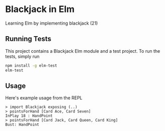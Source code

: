 # Blackjack in Elm
Learning Elm by implementing blackjack (21)

## Running Tests
This project contains a Blackjack Elm module and a test project. To run the tests, simply run

```sh
npm install -g elm-test
elm-test
```

## Usage
Here's example usage from the REPL

```
> import Blackjack exposing (..)
> pointsForHand [Card Ace, Card Seven]
InPlay 18 : HandPoint
> pointsForHand [Card Jack, Card Queen, Card King]
Bust: HandPoint
```
